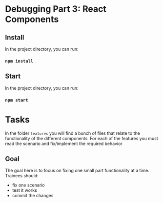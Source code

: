 # Debugging Part 3: React Components

## Install

In the project directory, you can run:

### `npm install`

## Start

In the project directory, you can run:

### `npm start`

# Tasks

In the folder `features` you will find a bunch of files that relate to the functionality of the different components. For each of the features you 
must read the scenario and fix/implement the required behavior

## Goal

The goal here is to focus on fixing one small part functionality at a time. Trainees should: 
* fix one scenario
* test it works
* commit the changes